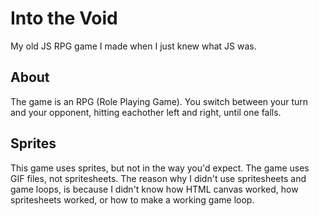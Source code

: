 # Into the Void
My old JS RPG game I made when I just knew what JS was.

## About
The game is an RPG (Role Playing Game). You switch between your turn and your opponent, hitting eachother left and right, until one falls.

## Sprites
This game uses sprites, but not in the way you'd expect. The game uses GIF files, not spritesheets. The reason why I didn't use spritesheets and game loops, is because I didn't know how HTML canvas worked, how spritesheets worked, or how to make a working game loop.
